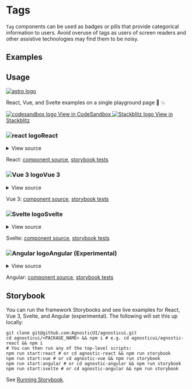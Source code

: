 # Tags

`Tag` components can be used as badges or pills that provide categorical information to users. Avoid overuse of tags as users of screen readers and other assistive technologies may find them to be <span class="quoted">noisy</span>.

<div class="mbs24"></div>

## Examples

<div class="mbe24"></div>

<TagExamples />

<script setup>
import TagExamples from '../../components/TagExamples.vue'
import { Alert } from "agnostic-vue";
</script>

<div class="mbe32"></div>

## Usage

<div class="flex mbs40 mbe24">
  <a href="https://astro.build/" class="flex-shrink-0" target="_blank"><img style="width: var(--fluid-80)" src="/images/astro-logo-light.svg" alt="astro logo"></a>
  <p class="mis16">React, Vue, and Svelte examples on a single playground page 🚀 💥</p>
</div>
<div class="playgrounds flex mbe32">
  <a class="btn btn-rounded" style="background-color: var(--agnostic-dark); color: var(--agnostic-light)" href="https://codesandbox.io/s/github/AgnosticUI/agnosticui/tree/master/playgrounds/Tags?file=/README.md" target="_blank">
    <img src="/images/codesandbox.svg" alt="codesandbox logo" class="mie8"> View in CodeSandbox
  </a>
  <a class="btn btn-rounded" style="background-color: var(--agnostic-primary); color: var(--agnostic-light)" href="https://stackblitz.com/github/AgnosticUI/agnosticui/tree/master/playgrounds/Tags?file=/README.md" target="_blank">
    <img src="/images/stackblitz.svg" alt="Stackblitz logo" class="mie4"> View in Stackblitz
  </a>
</div>

<div class="flex">
  <h3 id="react" tabindex="-1">
    <img src="/images/React-icon.svg" alt="react logo">React
  </h3>
</div>

<details class="disclose disclose-bordered">
<summary class="disclose-title">View source</summary>

```jsx
import "agnostic-react/dist/common.min.css";
import "agnostic-react/dist/esm/index.css";
import { Tag } from "agnostic-react";
export const YourComponent = () => (
  <section>
    <Tag type="success" isUppercase>success</Tag>
    <Tag type="info" isUppercase>info</Tag>
    <Tag type="warning" isUppercase>warning</Tag>
    <Tag type="error" isUppercase>error</Tag>
    <Tag shape="pill" type="success" isUppercase>You did it!</Tag>
    <Tag shape="circle" type="error" isUppercase>2</Tag>
    <Tag shape="round" type="error">Round</Tag>
    <Tag shape="round" type="success">Round</Tag>
  </section>
);
```
</details>

React: [component source](https://github.com/AgnosticUI/agnosticui/blob/master/agnostic-react/src/Tag.tsx), [storybook tests](https://github.com/AgnosticUI/agnosticui/blob/master/agnostic-react/src/stories/Tag.stories.tsx)

<div class="mbe32"></div>

<div class="flex">
  <h3 id="vue-3" tabindex="-1">
    <img src="/images/Vue-icon.svg" alt="Vue 3 logo">Vue 3
  </h3>
</div>

<details class="disclose disclose-bordered">
<summary class="disclose-title">View source</summary>

```vue
<script>
// Import AgnosticUI global common & component CSS
import "agnostic-vue/dist/common.min.css";
import "agnostic-vue/dist/index.css";
import { Tag } from "agnostic-vue";

export default {
  name: "TagExamples",
  components: {
    Tag,
  },
};
</script>
<template>
  <section>
    <Tag class="mie6">unknown</Tag>
    <Tag is-uppercase>
      UpperCasE
    </Tag>
    <Tag
      class="mie6"
      shape="round"
      is-uppercase
    >
      round
    </Tag>
    <Tag
      class="mie6"
      shape="pill"
    >
      pill badge
    </Tag>
    <Tag
      class="mie6"
      shape="circle"
      type="error"
    >
      2
    </Tag>
    <Tag
      class="mie6"
      type="success"
    >
      success
    </Tag>
    <Tag
      class="mie6"
      type="info"
    >
      info
    </Tag>
    <Tag
      class="mie6"
      type="warning"
    >
      warning
    </Tag>
  </section>
</template>
```
</details>

Vue 3: [component source](https://github.com/AgnosticUI/agnosticui/blob/master/agnostic-vue/src/components/Tag.vue), [storybook tests](https://github.com/AgnosticUI/agnosticui/blob/master/agnostic-vue/src/stories/Tag.stories.js)

<div class="mbe24"></div>

<div class="flex">
  <h3 id="svelte" tabindex="-1">
    <img src="/images/Svelte-icon.svg" alt="Svelte logo">Svelte
  </h3>
</div>

<details class="disclose disclose-bordered">
<summary class="disclose-title">View source</summary>

```html
<script>
  import 'agnostic-svelte/css/common.min.css';
  import { Tag } from "agnostic-svelte";
</script>
<section class="mbe24">
  <Tag>unknown</Tag>
  <Tag shape="round">Rounded</Tag>
  <Tag shape="pill">Badge</Tag>
  <Tag type="success" isUppercase="true">success</Tag>
  <Tag type="info" isUppercase="true">info</Tag>
  <Tag type="warning" isUppercase="true">warning</Tag>
  <Tag type="error" isUppercase="true">error</Tag>
  <Tag type="error" shape="circle">2</Tag>
</section>
```
</details>

Svelte: [component source](https://github.com/AgnosticUI/agnosticui/blob/master/agnostic-svelte/src/lib/components/Tag/Tag.svelte), [storybook tests](https://github.com/AgnosticUI/agnosticui/blob/master/agnostic-svelte/src/lib/components/Tag/Tag.stories.js)


<div class="flex">
  <h3 id="angular" tabindex="-1">
    <img src="/images/Angular-icon.svg" alt="Angular logo">Angular (Experimental)
  </h3>
</div>

<details class="disclose disclose-bordered">
<summary class="disclose-title">View source</summary>

In your Angular configuration (likely `angular.json`) ensure you're including
the common AgnosticUI styles:

<div class="mbe16"></div>

` "styles": ["agnostic-angular/common.min.css"],`

<div class="mbe24"></div>

Add AgnosticUI's `AgModule` module:

```js{3,9}
import { NgModule } from '@angular/core';
import { BrowserModule } from '@angular/platform-browser';
import { AgModule } from 'agnostic-angular';

import { AppComponent } from './app.component';

@NgModule({
  declarations: [AppComponent],
  imports: [BrowserModule, AgModule],
  providers: [],
  bootstrap: [AppComponent],
})
export class AppModule {}
```

Now you can use in your components:

```js
import { Component } from '@angular/core';

@Component({
  selector: 'your-component',
  template: `<section>
    <ag-tag>unknown</ag-tag>
    <ag-tag shape="round">rounded</ag-tag>
    <ag-tag shape="pill">badge</ag-tag>
    <ag-tag type="info"
            [isUppercase]="true">info</ag-tag>
    <ag-tag type="success"
            [isUppercase]="true">success</ag-tag>
    <ag-tag type="warning"
            [isUppercase]="true">warning</ag-tag>
    <ag-tag type="error"
            [isUppercase]="true">error</ag-tag>
    <ag-tag type="error"
            shape="circle">2</ag-tag>
  </section>`
})
export class YourComponent {}
```
</details>

Angular: [component source](https://github.com/AgnosticUI/agnosticui/blob/master/agnostic-angular/libs/ag/src/lib/tag.component.ts), [storybook tests](https://github.com/AgnosticUI/agnosticui/blob/master/agnostic-angular/libs/ag/src/lib/tag.component.stories.ts)

<div class="mbe32"></div>

## Storybook

You can run the framework Storybooks and see live examples for React, Vue 3, Svelte, and Angular (experimental). The following will set this up locally:

```shell
git clone git@github.com:AgnosticUI/agnosticui.git
cd agnosticui/<PACKAGE_NAME> && npm i # e.g. cd agnosticui/agnostic-react && npm i
# You can then run any of the top-level scripts:
npm run start:react # or cd agnostic-react && npm run storybook
npm run start:vue # or cd agnostic-vue && npm run storybook
npm run start:angular # or cd agnostic-angular && npm run storybook
npm run start:svelte # or cd agnostic-angular && npm run storybook
```

See [Running Storybook](https://github.com/AgnosticUI/agnosticui/blob/master/CONTRIBUTING.md#usage).
